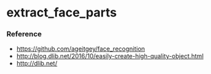 # extract_face_parts


### Reference
+ https://github.com/ageitgey/face_recognition
+ http://blog.dlib.net/2016/10/easily-create-high-quality-object.html
+ http://dlib.net/
